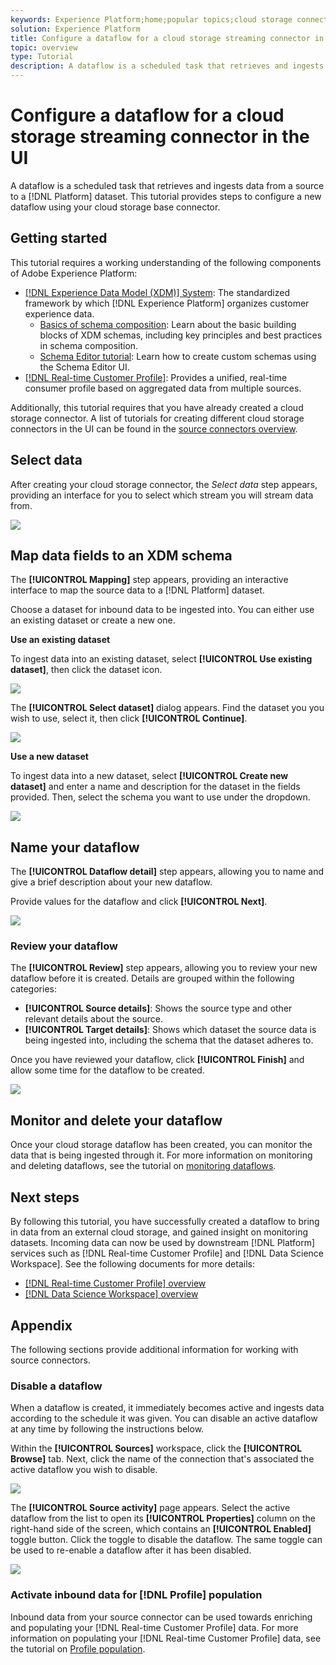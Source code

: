 ```yaml
---
keywords: Experience Platform;home;popular topics;cloud storage connector;cloud storage
solution: Experience Platform
title: Configure a dataflow for a cloud storage streaming connector in the UI
topic: overview
type: Tutorial
description: A dataflow is a scheduled task that retrieves and ingests data from a source to a Platform dataset. This tutorial provides steps to configure a new dataflow using your cloud storage base connector.
---
```


# Configure a dataflow for a cloud storage streaming connector in the UI

A dataflow is a scheduled task that retrieves and ingests data from a source to a [!DNL Platform] dataset. This tutorial provides steps to configure a new dataflow using your cloud storage base connector.

## Getting started

This tutorial requires a working understanding of the following components of Adobe Experience Platform:

-   [[!DNL Experience Data Model (XDM)] System](../../../../../xdm/home.md): The standardized framework by which [!DNL Experience Platform] organizes customer experience data.
    -   [Basics of schema composition](../../../../../xdm/schema/composition.md): Learn about the basic building blocks of XDM schemas, including key principles and best practices in schema composition.
    -   [Schema Editor tutorial](../../../../../xdm/tutorials/create-schema-ui.md): Learn how to create custom schemas using the Schema Editor UI.
-   [[!DNL Real-time Customer Profile]](../../../../../profile/home.md): Provides a unified, real-time consumer profile based on aggregated data from multiple sources.

Additionally, this tutorial requires that you have already created a cloud storage connector. A list of tutorials for creating different cloud storage connectors in the UI can be found in the [source connectors overview](../../../../home.md).

## Select data

After creating your cloud storage connector, the *Select data* step appears, providing an interface for you to select which stream you will stream data from.

![](../../../../images/tutorials/dataflow/cloud-storage/streaming/select-data.png)

## Map data fields to an XDM schema

The **[!UICONTROL Mapping]** step appears, providing an interactive interface to map the source data to a [!DNL Platform] dataset. 

Choose a dataset for inbound data to be ingested into. You can either use an existing dataset or create a new one.

**Use an existing dataset**

To ingest data into an existing dataset, select **[!UICONTROL Use existing dataset]**, then click the dataset icon.

![](../../../../images/tutorials/dataflow/cloud-storage/streaming/use-existing-data.png)

The **[!UICONTROL Select dataset]** dialog appears. Find the dataset you you wish to use, select it, then click **[!UICONTROL Continue]**.

![](../../../../images/tutorials/dataflow/cloud-storage/streaming/select-existing-data.png)

**Use a new dataset**

To ingest data into a new dataset, select **[!UICONTROL Create new dataset]** and enter a name and description for the dataset in the fields provided. Then, select the schema you want to use under the dropdown.

![](../../../../images/tutorials/dataflow/cloud-storage/streaming/use-new-dataset.png)

## Name your dataflow

The **[!UICONTROL Dataflow detail]** step appears, allowing you to name and give a brief description about your new dataflow.

Provide values for the dataflow and click **[!UICONTROL Next]**.

![](../../../../images/tutorials/dataflow/cloud-storage/streaming/name-your-dataflow.png)

### Review your dataflow

The **[!UICONTROL Review]** step appears, allowing you to review your new dataflow before it is created. Details are grouped within the following categories:

- **[!UICONTROL Source details]**: Shows the source type and other relevant details about the source.
- **[!UICONTROL Target details]**: Shows which dataset the source data is being ingested into, including the schema that the dataset adheres to.

Once you have reviewed your dataflow, click **[!UICONTROL Finish]** and allow some time for the dataflow to be created.

![](../../../../images/tutorials/dataflow/cloud-storage/streaming/review.png)

## Monitor and delete your dataflow

Once your cloud storage dataflow has been created, you can monitor the data that is being ingested through it. For more information on monitoring and deleting dataflows, see the tutorial on [monitoring dataflows](../../../../../ingestion/quality/monitor-data-ingestion.md).

## Next steps

By following this tutorial, you have successfully created a dataflow to bring in data from an external cloud storage, and gained insight on monitoring datasets. Incoming data can now be used by downstream [!DNL Platform] services such as [!DNL Real-time Customer Profile] and [!DNL Data Science Workspace]. See the following documents for more details:

-   [[!DNL Real-time Customer Profile] overview](../../../../../profile/home.md)
-   [[!DNL Data Science Workspace] overview](../../../../../data-science-workspace/home.md)

## Appendix

The following sections provide additional information for working with source connectors.

### Disable a dataflow

When a dataflow is created, it immediately becomes active and ingests data according to the schedule it was given. You can disable an active dataflow at any time by following the instructions below.

Within the **[!UICONTROL Sources]** workspace, click the **[!UICONTROL Browse]** tab. Next, click the name of the connection that's associated the active dataflow you wish to disable.

![](../../../../images/tutorials/dataflow/cloud-storage/streaming/browse.png)

The **[!UICONTROL Source activity]** page appears. Select the active dataflow from the list to open its **[!UICONTROL Properties]** column on the right-hand side of the screen, which contains an **[!UICONTROL Enabled]** toggle button. Click the toggle to disable the dataflow. The same toggle can be used to re-enable a dataflow after it has been disabled.

![](../../../../images/tutorials/dataflow/cloud-storage/streaming/disable-source.png)

### Activate inbound data for [!DNL Profile] population

Inbound data from your source connector can be used towards enriching and populating your [!DNL Real-time Customer Profile] data. For more information on populating your [!DNL Real-time Customer Profile] data, see the tutorial on [Profile population](../../profile.md).
